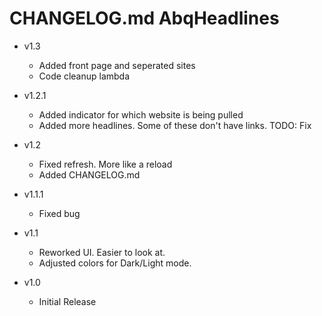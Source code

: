 # CHANGELOG.md AbqHeadlines
- v1.3
  - Added front page and seperated sites
  - Code cleanup lambda

- v1.2.1
  - Added indicator for which website is being pulled
  - Added more headlines. Some of these don't have links. TODO: Fix
  
- v1.2 
  - Fixed refresh. More like a reload
  - Added CHANGELOG.md

- v1.1.1
    - Fixed bug

- v1.1
    - Reworked UI. Easier to look at.
    - Adjusted colors for Dark/Light mode.

- v1.0
    - Initial Release